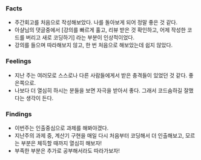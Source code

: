 ### Facts
* 주간회고를 처음으로 작성해보았다. 나를 돌아보게 되어 정말 좋은 것 같다.   
* 아샬님의 댓글중에서 [강의를 빠르게 훌고, 리뷰 받은 것 확인하고, 어제 작성한 코드를 버리고 새로 코딩하기] 라는 부분이 인상적이었다.   
* 강의를 들으며 따라해보지 않고, 한 번 처음으로 해보았는데 쉽지 않았다.   


### Feelings
* 지난 주는 여러모로 스스로나 다른 사람들에게서 받은 충격들이 있었던 것 같다. 좋은쪽으로.   
* 나보다 더 열심히 하시는 분들을 보면 자극을 받아서 좋다. 그래서 코드숨하길 잘했다는 생각이 든다.   

### Findings
* 이번주는 인출중심으로 과제를 해봐야겠다.
* 지난주의 과제 중, 계산기 구현을 매일 다시 처음부터 코딩해서 더 인출해보고, 모르는 부분은 체득할 때까지 열심히 해보자!
* 부족한 부분은 추가로 공부해서라도 따라가보자!
